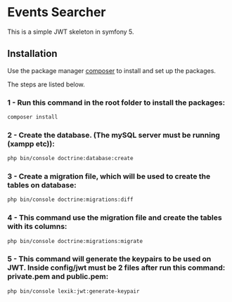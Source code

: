 # Events Searcher

This is a simple JWT skeleton in symfony 5.

## Installation

Use the package manager [composer](https://getcomposer.org/) to install and set up the packages.

The steps are listed below.

### 1 - Run this command in the root folder to install the packages: 
```bash
composer install
```

### 2 - Create the database. (The mySQL server must be running (xampp etc)):
```bash
php bin/console doctrine:database:create
```

### 3 - Create a migration file, which will be used to create the tables on database:
```bash
php bin/console doctrine:migrations:diff
```

### 4 - This command use the migration file and create the tables with its columns:
```bash
php bin/console doctrine:migrations:migrate
```

### 5 - This command will generate the keypairs to be used on JWT. Inside config/jwt must be 2 files after run this command: private.pem and public.pem:
```bash
php bin/console lexik:jwt:generate-keypair
```